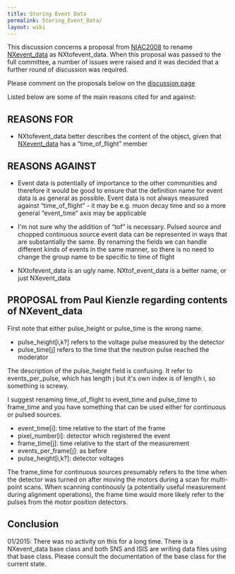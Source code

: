 ```yaml
---
title: Storing Event Data
permalink: Storing_Event_Data/
layout: wiki
---
```


This discussion concerns a proposal from [NIAC2008](NIAC2008 "wikilink")
to rename [NXevent\_data](NXevent_data "wikilink") as NXtofevent\_data.
When this proposal was passed to the full committee, a number of issues
were raised and it was decided that a further round of discussion was
required.

Please comment on the proposals below on the [discussion
page](Talk:Storing_Event_Data "wikilink")

Listed below are some of the main reasons cited for and against:

REASONS FOR
-----------

-   NXtofevent\_data better describes the content of the object, given
    that [NXevent\_data](NXevent_data "wikilink") has a
    “time\_of\_flight” member

REASONS AGAINST
---------------

-   Event data is potentially of importance to the other communities and
    therefore it would be good to ensure that the definition name for
    event data is as general as possible. Event data is not always
    measured against “time\_of\_flight” - it may be e.g. muon decay time
    and so a more general “event\_time” axis may be applicable

<!-- -->

-   I'm not sure why the addition of “tof” is necessary. Pulsed source
    and chopped continuous source event data can be represented in ways
    that are substantially the same. By renaming the fields we can
    handle different kinds of events in the same manner, so there is no
    need to change the group name to be specific to time of flight

<!-- -->

-   NXtofevent\_data is an ugly name. NXtof\_event\_data is a better
    name, or just NXevent\_data

PROPOSAL from Paul Kienzle regarding contents of NXevent\_data
--------------------------------------------------------------

First note that either pulse\_height or pulse\_time is the wrong name.

-   pulse\_height\[i,k?\] refers to the voltage pulse measured by the
    detector
-   pulse\_time\[j\] refers to the time that the neutron pulse reached
    the moderator

The description of the pulse\_height field is confusing. It refer to
events\_per\_pulse, which has length j but it's own index is of length
i, so something is screwy.

I suggest renaming time\_of\_flight to event\_time and pulse\_time to
frame\_time and you have something that can be used either for
continuous or pulsed sources.

-   event\_time\[i\]: time relative to the start of the frame
-   pixel\_number\[i\]: detector which registered the event
-   frame\_time\[j\]: time relative to the start of the measurement
-   events\_per\_frame\[j\]: as before
-   pulse\_height\[i,k?\]: detector voltages

The frame\_time for continuous sources presumably refers to the time
when the detector was turned on after moving the motors during a scan
for multi-point scans. When scanning continously (a potentially useful
measurement during alignment operations), the frame time would more
likely refer to the pulses from the motor position detectors.

Conclusion
----------

01/2015: There was no activity on this for a long time. There is a
NXevent\_data base class and both SNS and ISIS are writing data files
using that base class. Please consult the documentation of the base
class for the current state.
